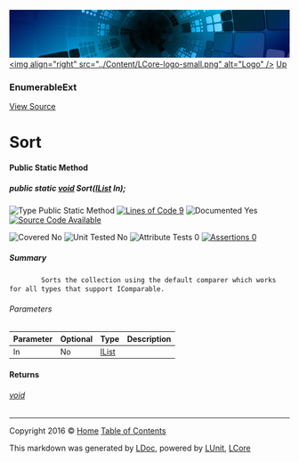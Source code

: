 ![](../Content/LCore-banner-small.png "")
[&lt;img align=&quot;right&quot; src=&quot;../Content/LCore-logo-small.png&quot; alt=&quot;Logo&quot; /&gt;](../../README.md)
[Up](EnumerableExt.md)

### EnumerableExt
[View Source](../Extensions/Reference%20Types/EnumerableExt.cs)

# Sort

#### Public Static Method

##### public static <a href="https://msdn.microsoft.com/en-us/library/system.void.aspx" alt="">void</a> Sort(<a href="https://msdn.microsoft.com/en-us/library/system.collections.ilist.aspx" alt="">IList</a> In);

![Type Public Static Method](http://b.repl.ca/v1/Type-Public%20Static%20Method-blue.png "") [![Lines of Code 9](http://b.repl.ca/v1/Lines%20of%20Code-9-blue.png "")](../Extensions/Reference%20Types/EnumerableExt.cs#L2995)    ![Documented Yes](http://b.repl.ca/v1/Documented-Yes-brightgreen.png "") [![Source Code Available](http://b.repl.ca/v1/Source%20Code-Available-brightgreen.png "")](../Extensions/Reference%20Types/EnumerableExt.cs#L2995)

![Covered No](http://b.repl.ca/v1/Covered-No-red.png "") ![Unit Tested No](http://b.repl.ca/v1/Unit%20Tested-No-lightgrey.png "") ![Attribute Tests 0](http://b.repl.ca/v1/Attribute%20Tests-0-lightgrey.png "") [![Assertions 0](http://b.repl.ca/v1/Assertions-0-lightgrey.png "")](../Extensions/Reference%20Types/EnumerableExt.cs)

##### Summary

            Sorts the collection using the default comparer which works for all types that support IComparable.
            

###### Parameters

Parameter | Optional | Type | Description
:---  | :---  | :---  | :--- 
In | No | [IList](https://msdn.microsoft.com/en-us/library/system.collections.ilist.aspx) | 


#### Returns

###### [void](https://msdn.microsoft.com/en-us/library/system.void.aspx)



---

Copyright 2016 &copy; [Home](../../README.md) [Table of Contents](../../TableOfContents.md)

This markdown was generated by [LDoc](https://github.com/CodeSingularity/LDoc), powered by [LUnit](https://github.com/CodeSingularity/LUnit), [LCore](https://github.com/CodeSingularity/LCore)
